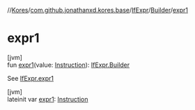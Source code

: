 //[Kores](../../../../index.md)/[com.github.jonathanxd.kores.base](../../index.md)/[IfExpr](../index.md)/[Builder](index.md)/[expr1](expr1.md)

# expr1

[jvm]\
fun [expr1](expr1.md)(value: [Instruction](../../../com.github.jonathanxd.kores/-instruction/index.md)): [IfExpr.Builder](index.md)

See [IfExpr.expr1](../expr1.md)

[jvm]\
lateinit var [expr1](expr1.md): [Instruction](../../../com.github.jonathanxd.kores/-instruction/index.md)
